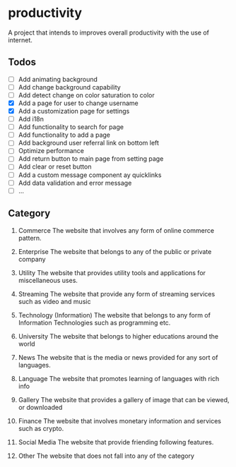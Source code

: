 # productivity

A project that intends to improves overall productivity with the use of internet.

## Todos

- [ ] Add animating background
- [ ] Add change background capability
- [ ] Add detect change on color saturation to color
- [x] Add a page for user to change username
- [x] Add a customization page for settings
- [ ] Add i18n
- [ ] Add functionality to search for page
- [ ] Add functionality to add a page
- [ ] Add background user referral link on bottom left
- [ ] Optimize performance
- [ ] Add return button to main page from setting page
- [ ] Add clear or reset button
- [ ] Add a custom message component ay quicklinks
- [ ] Add data validation and error message
- [ ] ...

## Category

1. Commerce
   The website that involves any form of online commerce pattern.

2. Enterprise
   The website that belongs to any of the public or private company

3. Utility
   The website that provides utility tools and applications for miscellaneous uses.

4. Streaming
   The website that provide any form of streaming services such as video and music

5. Technology (Information)
   The website that belongs to any form of Information Technologies such as programming etc.

6. University
   The website that belongs to higher educations around the world

7. News
   The website that is the media or news provided for any sort of languages.

8. Language
   The website that promotes learning of languages with rich info

9. Gallery
   The website that provides a gallery of image that can be viewed, or downloaded

10. Finance
    The website that involves monetary information and services such as crypto.

11. Social Media
    The website that provide friending following features.

12. Other
    The website that does not fall into any of the category
